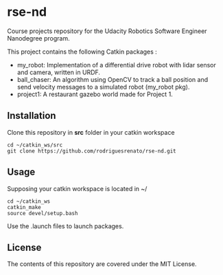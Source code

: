 # rse-nd
Course projects repository for the Udacity Robotics Software Engineer Nanodegree program.

This project contains the following Catkin packages :
* my_robot: Implementation of a differential drive robot with lidar sensor and camera, written in URDF.
* ball_chaser: An algorithm using OpenCV to track a ball position and send velocity messages to a simulated robot (my_robot pkg).
* project1: A restaurant gazebo world made for Project 1.

## Installation
Clone this repository in **src** folder in your catkin workspace
```
cd ~/catkin_ws/src
git clone https://github.com/rodriguesrenato/rse-nd.git
```
## Usage
Supposing your catkin workspace is located in ~/
```
cd ~/catkin_ws
catkin_make
source devel/setup.bash
```
Use the .launch files to launch packages.
## License
The contents of this repository are covered under the MIT License.
